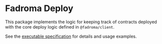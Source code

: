 # Fadroma Deploy

This package implements the logic for keeping track of contracts
deployed with the core deploy logic defined in `@fadroma/client`.

See the [executable specification](./deploy.spec.ts.md) for
details and usage examples.
